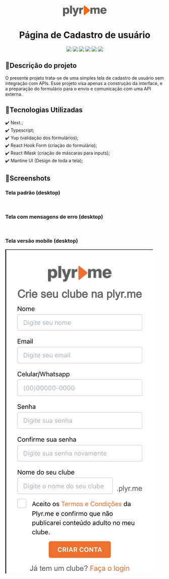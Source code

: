 <p align="center">
    <img position='center' src='public/img/logo.png' alt='Plyr.me logo'/>
</p>
<h1 align='center'> Página de Cadastro de usuário</h1>

<p align='center'>
    <img src='https://img.shields.io/badge/-Next.js-blue'/>
    <img src='https://img.shields.io/badge/-Mantine%20UI-red'/>
    <img src='https://img.shields.io/badge/-React%20Hook%20Form-green'/>
    <img src='https://img.shields.io/badge/-Yup-yellow'/>
    <img src='https://img.shields.io/badge/-Typescript-blue'/>
    <img src='https://img.shields.io/badge/-React%20Imask-yellowgreen'/>
</p>

## 📌Descrição do projeto

O presente projeto trata-se de uma simples tela de cadastro de usuário sem integração com APIs.
Esse projeto visa apenas a construção da interface, e a preparação do formulário para o envio e comunicação com uma API externa.

## 📌Tecnologias Utilizadas

✔️ Next.;  
✔️ Typescript;  
✔️ Yup (validação dos formulários);  
✔️ React Hook Form (criação do formulário);  
✔️ React IMask (criação de máscaras para inputs);  
✔️ Mantine UI (Design de toda a tela);
## 📌Screenshots

### Tela padrão (desktop)

<img position='center' src='public/img/screenshot01.png' alt=''/>

### Tela com mensagens de erro (desktop)

<img position='center' src='public/img/screenshot02.png' alt=''/>

### Tela versão mobile (desktop)

<img position='center' src='public/img/screenshot03.png' alt=''/>

